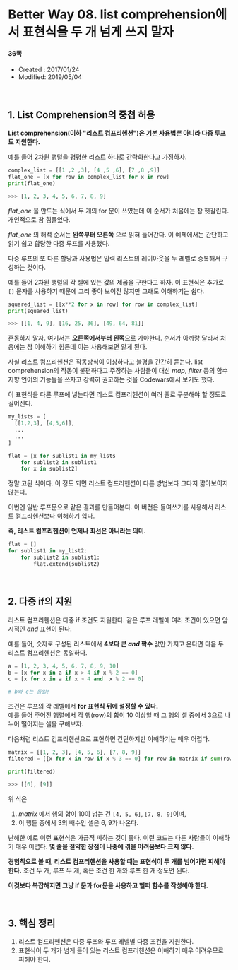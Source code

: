 # Better Way 08. list comprehension에서 표현식을 두 개 넘게 쓰지 말자

#### 36쪽

* Created : 2017/01/24
* Modified: 2019/05/04  

<br>

## 1. List Comprehension의 중첩 허용

**List comprehension(이하 "리스트 컴프리헨션")은 [기본 사용법](https://github.com/shoark7/Effective-Python/blob/master/BetterWay07_useListComp.py)뿐 아니라 다중 루프도 지원한다.**  

예를 들어 2차원 행렬을 평평한 리스트 하나로 간략화한다고 가정하자.

```python
complex_list = [[1 ,2 ,3], [4 ,5 ,6], [7 ,8 ,9]]
flat_one = [x for row in complex_list for x in row]
print(flat_one)

>>> [1, 2, 3, 4, 5, 6, 7, 8, 9]
```

*flat\_one* 을 만드는 식에서 두 개의 for 문이 쓰였는데 이 순서가 처음에는 참 헷갈린다. 개인적으로 참 힘들었다.

*flat_one* 의 해석 순서는 **왼쪽부터 오른쪽** 으로 읽혀 들어간다. 이 예제에서는 간단하고 읽기 쉽고 합당한 다중 루프를 사용했다.    

다중 루프의 또 다른 할당과 사용법은 입력 리스트의 레이아웃을 두 레벨로 중복해서 구성하는 것이다.  

예를 들어 2차원 행렬의 각 셀에 있는 값의 제곱을 구한다고 하자. 이 표현식은 추가로 `[]` 문자를 사용하기 때문에 그리 좋아 보이진 않지만 그래도 이해하기는 쉽다.


```python
squared_list = [[x**2 for x in row] for row in complex_list]
print(squared_list)

>>> [[1, 4, 9], [16, 25, 36], [49, 64, 81]]
```

혼동하지 말자. 여기서는 **오른쪽에서부터 왼쪽**으로 가야한다. 순서가 아까랑 달라서 처음에는 참 이해하기 힘든데 이는 사용해보면 알게 된다.

사실 리스트 컴프리헨션은 작동방식이 이상하다고 불평을 간간히 듣는다. list comprehension의 작동이 불편하다고 주장하는 사람들이 대신 _map_, _filter_ 등의 함수 지향 언어의 기능들을 쓰자고 강력히 권고하는 것을 Codewars에서 보기도 했다.

이 표현식을 다른 루프에 넣는다면 리스트 컴프리헨션이 여러 줄로 구분해야 할 정도로 길어진다.

```python
my_lists = [
  [[1,2,3], [4,5,6]], 
  ...
  ...
]

flat = [x for sublist1 in my_lists
	for sublist2 in sublist1
	for x in sublist2]
```


정말 고된 식이다. 이 정도 되면 리스트 컴프리헨션이 다른 방법보다 그다지 짧아보이지 않는다.  

이번엔 일반 루프문으로 같은 결과를 만들어본다. 이 버전은 들여쓰기를 사용해서 리스트 컴프리헨션보다 이해하기 쉽다.    

**즉, 리스트 컴프리헨션이 언제나 최선은 아니라는 의미.**

```python
flat = []
for sublist1 in my_list2:
    for sublist2 in sublist1:
        flat.extend(sublist2)
```

<BR>

## 2. 다중 if의 지원

리스트 컴프리헨션은 다중 if 조건도 지원한다. 같은 루프 레벨에 여러 조건이 있으면 암시적인 _and_ 표현이 된다.  

예를 들어, 숫자로 구성된 리스트에서 **4보다 큰 _and_ 짝수** 값만 가지고 온다면 다음 두 리스트 컴프리헨션은 동일하다.  

```python
a = [1, 2, 3, 4, 5, 6, 7, 8, 9, 10]
b = [x for x in a if x > 4 if x % 2 == 0]
c = [x for x in a if x > 4 and  x % 2 == 0]

# b와 c는 동일!
```

조건은 루프의 각 레벨에서 **for 표현식 뒤에 설정할 수 있다.**   
예를 들어 주어진 행렬에서 각 행(row)의 합이 10 이상일 때 그 행의 셀 중에서 3으로 나누어 떨어지는 셀을 구해보자.    

다음처럼 리스트 컴프리헨션으로 표현하면 간단하지만 이해하기는 매우 어렵다.

```python
matrix = [[1, 2, 3], [4, 5, 6], [7, 8, 9]]
filtered = [[x for x in row if x % 3 == 0] for row in matrix if sum(row) >= 10]

print(filtered)

>>> [[6], [9]]
```

위 식은  

1. _matrix_ 에서 행의 합이 10이 넘는 건 `[4, 5, 6]`, `[7, 8, 9]`이며,
2. 이 행들 중에서 3의 배수인 셀은 6, 9가 나온다.

난해한 예로 이런 표현식은 가급적 피하는 것이 좋다. 이런 코드는 다른 사람들이 이해하기 매우 어렵다. **몇 줄을 절약한 장점이 나중에 겪을 어려움보다 크지 않다.**  

**경험칙으로 볼 때, 리스트 컴프리헨션을 사용할 때는 표현식이 두 개를 넘어가면 피해야 한다.** 조건 두 개, 루프 두 개, 혹은 조건 한 개와 루프 한 개 정도면 된다.  

**이것보다 복잡해지면 그냥 if 문과 for문을 사용하고 헬퍼 함수를 작성해야 한다.**

<br>

## 3. 핵심 정리

1. 리스트 컴프리헨션은 다중 루프와 루프 레벨별 다중 조건을 지원한다.
2. 표현식이 두 개가 넘게 들어 있는 리스트 컴프리헨션은 이해하기 매우 어려우므로 피해야 한다.
